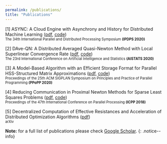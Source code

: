 ```yaml
---
permalink: /publications/
title: "Publications"
---
```



[1] ASYNC: A Cloud Engine with Asynchrony and History for Distributed Machine Learning ([pdf](http://www.paramathic.com/wp-content/uploads/2019/10/ASYNC.pdf "pdf"), [code](https://github.com/ASYNCframework/ASYNCframework "code"))  
<span style="font-size:0.8em">The 34th International Parallel and Distributed Processing Symposium <b>(IPDPS 2020)</b></span>

[2] DAve-QN: A Distributed Averaged Quasi-Newton Method with Local Superlinear Convergence Rate ([pdf](http://www.paramathic.com/wp-content/uploads/2019/09/Dave-QN.pdf "pdf"), [code](https://github.com/DAve-QN/source "code"))  
<span style="font-size:0.8em">The 23rd International Conference on Artificial Intelligence and Statistics <b>(AISTATS 2020)</b></span>

[3] A Model-Based Algorithm with an Efficient Storage Format for Parallel HSS-Structured Matrix Approximations ([pdf](http://www.paramathic.com/wp-content/uploads/2019/10/MatRox.pdf "pdf"), [code](https://github.com/kobeliu85/MatRox_RU "code"))  
<span style="font-size:0.8em">Proceedings of the 25th ACM SIGPLAN Symposium on Principles and Practice of Parallel Programming <b>(PPoPP 2020)</b></span>

[4] Reducing Communication in Proximal Newton Methods for Sparse Least Squares Problems ([pdf](http://www.paramathic.com/wp-content/uploads/2019/09/CA-FISTA.pdf "pdf"), [code](https://github.com/saeedsoori/CA-Methods "code"))  
<span style="font-size:0.8em">Proceedings of the 47th International Conference on Parallel Processing  <b>(ICPP 2018)</b></span>

[5] Decentralized Computation of Effective Resistances and Acceleration of Distributed Optimization Algorithms ([pdf](http://www.paramathic.com/wp-content/uploads/2019/09/Eff-res.pdf "pdf"))  
<span style="font-size:0.8em">arXiv</span>

**Note:** for a full list of publications please check [Google Scholar](https://scholar.google.com/citations?user=Y3mNCckAAAAJ&hl).
{: .notice--info}
